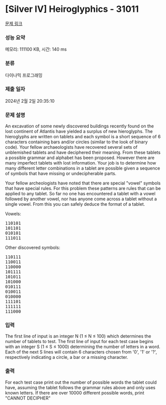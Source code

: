 # [Silver IV] Heiroglyphics - 31011 

[문제 링크](https://www.acmicpc.net/problem/31011) 

### 성능 요약

메모리: 111100 KB, 시간: 140 ms

### 분류

다이나믹 프로그래밍

### 제출 일자

2024년 2월 2일 20:35:10

### 문제 설명

<p>An excavation of some newly discovered buildings recently found on the lost continent of Atlantis have yielded a surplus of new hieroglyphs. The hieroglyphs are written on tablets and each symbol is a short sequence of 6 characters containing bars and/or circles (similar to the look of binary code). Your fellow archaeologists have recovered several sets of unblemished tablets and have deciphered their meaning. From these tablets a possible grammar and alphabet has been proposed. However there are many imperfect tablets with lost information. Your job is to determine how many different letter combinations in a tablet are possible given a sequence of symbols that have missing or undecipherable parts.</p>

<p>Your fellow archeologists have noted that there are special "vowel" symbols that have special rules. For this problem these patterns are rules that can be applied to any tablet. So far no one has encountered a tablet with a vowel followed by another vowel, nor has anyone come across a tablet without a single vowel. From this you can safely deduce the format of a tablet.</p>

<p>Vowels:</p>

<pre>110101
101101
010101
111011
</pre>

<p>Other discovered symbols:</p>

<pre>110111
110011
110000
101111
101011
101000
010111
010011
010000
111101
111111
111000
</pre>

### 입력 

 <p>The first line of input is an integer N (1 ≤ N ≤ 100) which determines the number of tablets to test. The first line of input for each test case begins with an integer S (1 ≤ S ≤ 1000) determining the number of letters in a word. Each of the next S lines will contain 6 characters chosen from '0', '1' or '?', respectively indicating a circle, a bar or a missing character.</p>

### 출력 

 <p>For each test case print out the number of possible words the tablet could have, assuming the tablet follows the grammar rules above and only uses known letters. If there are over 10000 different possible words, print "CANNOT DECIPHER"</p>

